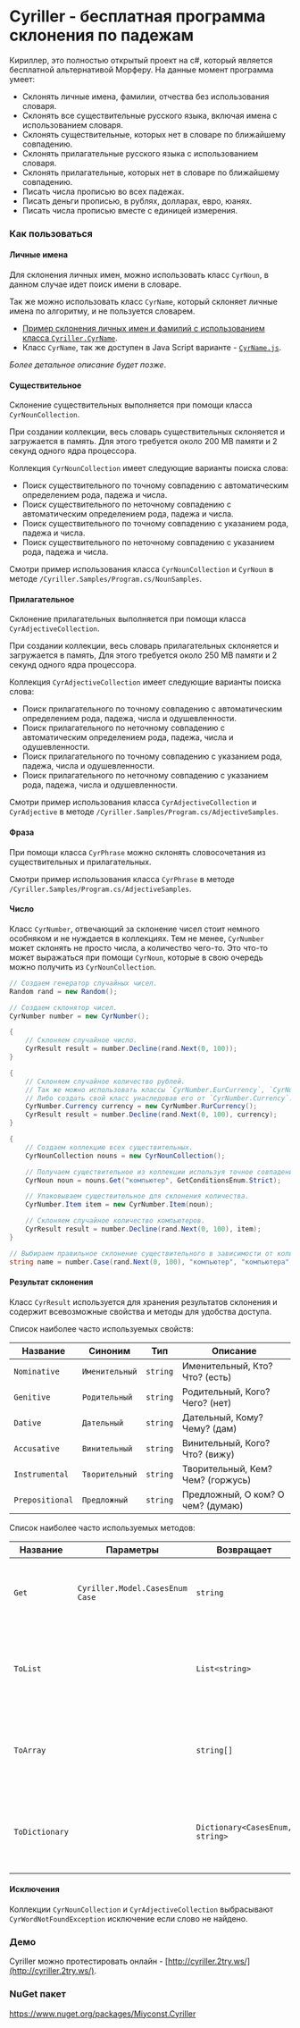 Cyriller - бесплатная программа склонения по падежам
========

Кириллер, это полностью открытый проект на c#, который является бесплатной альтернативой Морферу. 
На данные момент программа умеет:

* Склонять личные имена, фамилии, отчества без использования словаря.
* Склонять все существительные русского языка, включая имена с использованием словаря.
* Склонять существительные, которых нет в словаре по ближайшему совпадению.
* Склонять прилагательные русского языка с использованием словаря.
* Склонять прилагательные, которых нет в словаре по ближайшему совпадению.
* Писать числа прописью во всех падежах.
* Писать деньги прописью, в рублях, долларах, евро, юанях.
* Писать числа прописью вместе с единицей измерения.

### Как пользоваться

#### Личные имена

Для склонения личных имен, можно использовать класс `CyrNoun`, в данном случае идет поиск имени в словаре.

Так же можно использовать класс `CyrName`, который склоняет личные имена по алгоритму, и не пользуется словарем.

- [Пример склонения личных имен и фамилий с использованием класса `Cyriller.CyrName`](https://gist.github.com/miyconst/47b108c868a934ac182fd2a3dd999e67).
- Класс `CyrName`, так же доступен в Java Script варианте - [`CyrName.js`](CyrName.js).

*Более детальное описание будет позже*.

#### Существительное

Склонение существительных выполняется при помощи класса `CyrNounCollection`.

При создании коллекции, весь словарь существительных склоняется и загружается в память.
Для этого требуется около 200 MB памяти и 2 секунд одного ядра процессора.

Коллекция `CyrNounCollection` имеет следующие варианты поиска слова:

- Поиск существительного по точному совпадению с автоматическим определением рода, падежа и числа.
- Поиск существительного по неточному совпадению с автоматическим определением рода, падежа и числа.
- Поиск существительного по точному совпадению с указанием рода, падежа и числа.
- Поиск существительного по неточному совпадению с указанием рода, падежа и числа.

Смотри пример использования класса `CyrNounCollection` и `CyrNoun` в методе `/Cyriller.Samples/Program.cs/NounSamples`.

#### Прилагательное

Склонение прилагательных выполняется при помощи класса `CyrAdjectiveCollection`.

При создании коллекции, весь словарь прилагательных склоняется и загружается в память,
Для этого требуется около 250 MB памяти и 2 секунд одного ядра процессора.

Коллекция `CyrAdjectiveCollection` имеет следующие варианты поиска слова:

- Поиск прилагательного по точному совпадению с автоматическим определением рода, падежа, числа и одушевленности.
- Поиск прилагательного по неточному совпадению с автоматическим определением рода, падежа, числа и одушевленности.
- Поиск прилагательного по точному совпадению с указанием рода, падежа, числа и одушевленности.
- Поиск прилагательного по неточному совпадению с указанием рода, падежа, числа и одушевленности.

Смотри пример использования класса `CyrAdjectiveCollection` и `CyrAdjective` в методе `/Cyriller.Samples/Program.cs/AdjectiveSamples`.

#### Фраза

При помощи класса `CyrPhrase` можно склонять словосочетания из существительных и прилагательных.

Смотри пример использования класса `CyrPhrase` в методе `/Cyriller.Samples/Program.cs/AdjectiveSamples`.

#### Число

Класс `CyrNumber`, отвечающий за склонение чисел стоит немного особняком и не нуждается в коллекциях.
Тем не менее, `CyrNumber` может склонять не просто числа, а количество чего-то. Это что-то может выражаться 
при помощи `CyrNoun`, которые в свою очередь можно получить из `CyrNounCollection`.

```cs
// Создаем генератор случайных чисел.
Random rand = new Random();

// Создаем склонятор чисел.
CyrNumber number = new CyrNumber();

{
    // Склоняем случайное число.
    CyrResult result = number.Decline(rand.Next(0, 100));
}

{
    // Склоняем случайное количество рублей.
    // Так же можно использовать классы `CyrNumber.EurCurrency`, `CyrNumber.UsdCurrency` и `CyrNumber.YuanCurrency`.
    // Либо создать свой класс унаследовав его от `CyrNumber.Currency`.
    CyrNumber.Currency currency = new CyrNumber.RurCurrency();
    CyrResult result = number.Decline(rand.Next(0, 100), currency);
}

{
    // Создаем коллекцию всех существительных.
    CyrNounCollection nouns = new CyrNounCollection();

    // Получаем существительное из коллекции используя точное совпадение.
    CyrNoun noun = nouns.Get("компьютер", GetConditionsEnum.Strict);

    // Упаковываем существительное для склонения количества.
    CyrNumber.Item item = new CyrNumber.Item(noun);

    // Склоняем случайное количество компьютеров.
    CyrResult result = number.Decline(rand.Next(0, 100), item);
}

// Выбираем правильное склонение существительного в зависимости от количества.
string name = number.Case(rand.Next(0, 100), "компьютер", "компьютера", "компьютеров");
```

#### Результат склонения

Класс `CyrResult` используется для хранения результатов склонения и содержит всевозможные свойства и методы для удобства доступа.

Список наиболее часто используемых свойств:

| Название        | Синоним        | Тип      | Описание                          |
|-----------------|----------------|----------|-----------------------------------|
| `Nominative`    | `Именительный` | `string` | Именительный, Кто? Что? (есть)    |
| `Genitive`      | `Родительный`  | `string` | Родительный, Кого? Чего? (нет)    |
| `Dative`        | `Дательный`    | `string` | Дательный, Кому? Чему? (дам)      |
| `Accusative`    | `Винительный`  | `string` | Винительный, Кого? Что? (вижу)    |
| `Instrumental`  | `Творительный` | `string` | Творительный, Кем? Чем? (горжусь) |
| `Prepositional` | `Предложный`   | `string` | Предложный, О ком? О чем? (думаю) |

Список наиболее часто используемых методов:

| Название        | Параметры                       | Возвращает                      | Описание                                                       |
|-----------------|---------------------------------|---------------------------------|----------------------------------------------------------------|
| `Get`           | `Cyriller.Model.CasesEnum Case` | `string`                        | Возвращает результат склонения в указанном падеже.             |
| `ToList`        |                                 | `List<string>`                  | Возвращает результат склонения по всем падежам в виде списка.  |
| `ToArray`       |                                 | `string[]`                      | Возвращает результат склонения по всем падежам в виде массива. |
| `ToDictionary`  |                                 | `Dictionary<CasesEnum, string>` | Возвращает результат склонения по всем падежам в виде словаря. |

#### Исключения

Коллекции `CyrNounCollection` и `CyrAdjectiveCollection` выбрасывают `CyrWordNotFoundException` исключение если слово не найдено.

### Демо

Cyriller можно протестировать онлайн - [http://cyriller.2try.ws/](http://cyriller.2try.ws/).

### NuGet пакет

https://www.nuget.org/packages/Miyconst.Cyriller